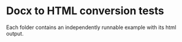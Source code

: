 # Docx to HTML conversion tests

Each folder contains an independently runnable example with its html output.

